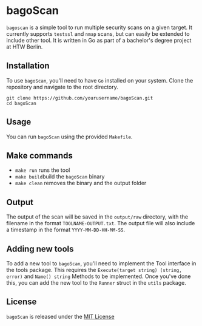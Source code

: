 # bagoScan

`bagoscan` is a simple tool to run multiple security scans on a given target.
It currently supports `testssl` and `nmap` scans, but can easily be extended 
to include other tool.
It is written in Go as part of a bachelor's degree project at HTW Berlin.

## Installation

To use `bagoScan`, you'll need to have `Go` installed on your system.
Clone the repository and navigate to the root directory.

```
git clone https://github.com/yourusername/bagoScan.git
cd bagoScan
```

## Usage

You can run `bagoScan` using the provided `Makefile`.

## Make commands
* `make run` runs the tool
* `make build`build the `bagoScan` binary
* `make clean` removes the binary and the output folder


## Output

The output of the scan will be saved in the `output/raw` directory,
with the filename in the format `TOOLNAME-OUTPUT.txt`.
The output file will also include a timestamp in the format `YYYY-MM-DD-HH-MM-SS`.


## Adding new tools

To add a new tool to `bagoScan`, you'll need to implement the Tool interface in the tools package.
This requires the `Execute(target string) (string, error)` and `Name() string` Methods to be implemented. 
Once you've done this, you can add the new tool to the `Runner` struct in the `utils` package.


## License

`bagoScan` is released under the [MIT License](https://github.com/pomcom/bagoScan/blob/main/LICENSE)
